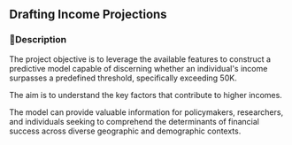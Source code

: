 
## Drafting Income Projections




### 📝Description

The project objective is to leverage the available features to construct a predictive model capable of discerning whether an individual's income surpasses a predefined threshold, specifically exceeding 50K.

The aim is to understand the key factors that contribute to higher incomes.

The model can provide valuable information for policymakers, researchers, and individuals seeking to comprehend the determinants of financial success across diverse geographic and demographic contexts.
